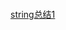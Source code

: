 ```

```

[string总结1](https://blog.csdn.net/qq_45928272/article/details/115007908?spm=1001.2014.3001.5501)